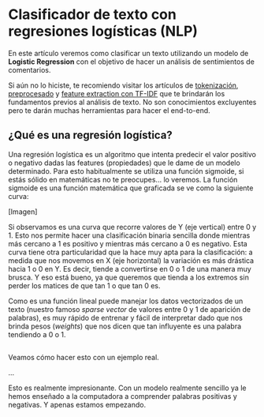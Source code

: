 # Clasificador de texto con regresiones logísticas (NLP)

En este artículo veremos como clasificar un texto utilizando un modelo de **Logistic Regression** con el objetivo de hacer un análisis de sentimientos de comentarios.

Si aún no lo hiciste, te recomiendo visitar los artículos de [tokenización](https://medium.com/escueladeinteligenciaartificial/procesamiento-de-texto-para-nlp-1-tokenizaci%C3%B3n-4d533f3f6c9b), [preprocesado](https://medium.com/escueladeinteligenciaartificial/procesamiento-de-lenguaje-natural-stemming-y-lemmas-f5efd90dca8) y [feature extraction con TF-IDF](https://medium.com/escueladeinteligenciaartificial/extracci%C3%B3n-de-features-con-bag-of-words-bow-y-tf-idf-para-nlp-f89d678abc0e) que te brindarán los fundamentos previos al análisis de texto. No son conocimientos excluyentes pero te darán muchas herramientas para hacer el end-to-end.

## ¿Qué es una regresión logística?

Una regresión logística es un algoritmo que intenta predecir el valor positivo o negativo dadas las features (propiedades) que le dame de un modelo determinado. Para esto habitualmente se utiliza una función sigmoide, si estás sólido en matemáticas no te preocupes... lo veremos. 
La función sigmoide es una función matemática que graficada se ve como la siguiente curva:

[Imagen]

Si observamos es una curva que recorre valores de Y (eje vertical) entre 0 y 1. Esto nos permite hacer una clasificación binaria sencilla donde mientras más cercano a 1 es positivo y mientras más cercano a 0 es negativo. Esta curva tiene otra particularidad que la hace muy apta para la clasificación: a medida que nos movemos en X (eje horizontal) la variación es más drástica hacia 1 o 0 en Y. Es decir, tiende a convertirse en 0 o 1 de una manera muy brusca. Y eso está bueno, ya que queremos que tienda a los extremos sin perder los matices de que tan 1 o que tan 0 es.

Como es una función lineal puede manejar los datos vectorizados de un texto (nuestro famoso *sparse vector* de valores entre 0 y 1 de aparición de palabras), es muy rápido de entrenar y fácil de interpretar dado que nos brinda pesos (*weights*) que nos dicen que tan influyente es una palabra tendiendo a 0 o 1.

## 

Veamos cómo hacer esto con un ejemplo real.

...


Esto es realmente impresionante. Con un modelo realmente sencillo ya le hemos enseñado a la computadora a comprender palabras positivas y negativas. Y apenas estamos empezando.

